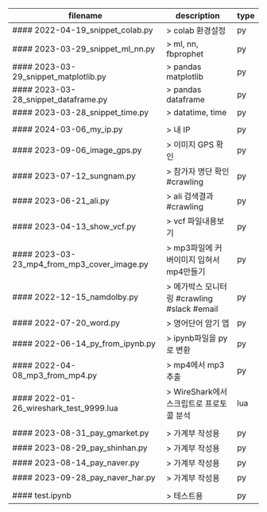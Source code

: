 |filename|description|type|
|------|---|---|
|#### 2022-04-19_snippet_colab.py|> colab 환경설정|py|
|#### 2023-03-29_snippet_ml_nn.py|> ml, nn, fbprophet|py|
|#### 2023-03-29_snippet_matplotlib.py|> pandas matplotlib|py|
|#### 2023-03-28_snippet_dataframe.py|> pandas dataframe|py|
|#### 2023-03-28_snippet_time.py|> datatime, time|py|
||||
|#### 2024-03-06_my_ip.py|> 내 IP|py|
|#### 2023-09-06_image_gps.py|> 이미지 GPS 확인|py|
|#### 2023-07-12_sungnam.py|> 참가자 명단 확인 #crawling|py|
|#### 2023-06-21_ali.py|> ali 검색결과 #crawling|py|
|#### 2023-04-13_show_vcf.py|> vcf 파일내용보기|py|
|#### 2023-03-23_mp4_from_mp3_cover_image.py|> mp3파일에 커버이미지 입혀서 mp4만들기|py|
|#### 2022-12-15_namdolby.py|> 메가박스 모니터링 #crawling #slack #email|py|
|#### 2022-07-20_word.py|> 영어단어 암기 앱|py|
|#### 2022-06-14_py_from_ipynb.py|> ipynb파일을 py로 변환|py|
|#### 2022-04-08_mp3_from_mp4.py|> mp4에서 mp3추출|py|
|#### 2022-01-26_wireshark_test_9999.lua|> WireShark에서 스크립트로 프로토콜 분석|lua|
||||
|#### 2023-08-31_pay_gmarket.py|> 가계부 작성용|py|
|#### 2023-08-29_pay_shinhan.py|> 가계부 작성용|py|
|#### 2023-08-14_pay_naver.py|> 가계부 작성용|py|
|#### 2023-09-28_pay_naver_har.py|> 가계부 작성용|py|
||||
|#### test.ipynb|> 테스트용|py|
